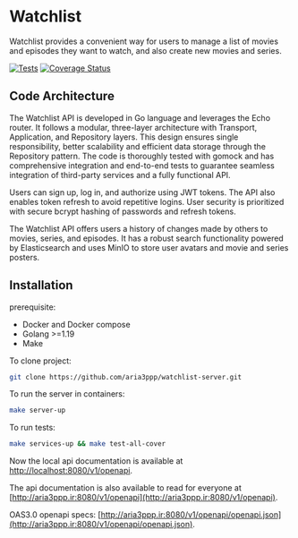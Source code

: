 # Watchlist

Watchlist provides a convenient way for users to manage a list of movies and episodes they want to watch, and also create new movies and series.

[![Tests](https://github.com/aria3ppp/watchlist-server/actions/workflows/tests.yml/badge.svg)](https://github.com/aria3ppp/watchlist-server/actions/workflows/tests.yml)
[![Coverage Status](https://coveralls.io/repos/github/aria3ppp/watchlist-server/badge.svg?branch=master)](https://coveralls.io/github/aria3ppp/watchlist-server?branch=master)

## Code Architecture
The Watchlist API is developed in Go language and leverages the Echo router. It follows a modular, three-layer architecture with Transport, Application, and Repository layers. This design ensures single responsibility, better scalability and efficient data storage through the Repository pattern. The code is thoroughly tested with gomock and has comprehensive integration and end-to-end tests to guarantee seamless integration of third-party services and a fully functional API.

Users can sign up, log in, and authorize using JWT tokens. The API also enables token refresh to avoid repetitive logins. User security is prioritized with secure bcrypt hashing of passwords and refresh tokens.

The Watchlist API offers users a history of changes made by others to movies, series, and episodes. It has a robust search functionality powered by Elasticsearch and uses MinIO to store user avatars and movie and series posters.

## Installation
prerequisite:

- Docker and Docker compose
- Golang >=1.19
- Make

To clone project:

```bash
git clone https://github.com/aria3ppp/watchlist-server.git
```


To run the server in containers:

```bash
make server-up
```

To run tests:

```bash
make services-up && make test-all-cover
```

Now the local api documentation is available at [http://localhost:8080/v1/openapi](http://localhost:8080/v1/openapi).

The api documentation is also available to read for everyone at [http://aria3ppp.ir:8080/v1/openapi](http://aria3ppp.ir:8080/v1/openapi).

OAS3.0 openapi specs: [http://aria3ppp.ir:8080/v1/openapi/openapi.json](http://aria3ppp.ir:8080/v1/openapi/openapi.json).